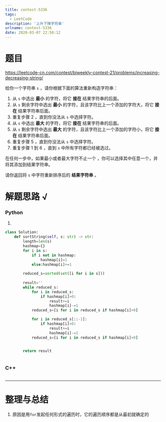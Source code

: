 ```yaml
---
title: contest-5336
tags:
  - LeetCode
description: '上升下降字符串'
urlname: contest-5336
date: 2020-03-07 22:50:12
---
```


# 题目

https://leetcode-cn.com/contest/biweekly-contest-21/problems/increasing-decreasing-string/

给你一个字符串 `s` ，请你根据下面的算法重新构造字符串：

1. 从 `s` 中选出 **最小** 的字符，将它 **接在** 结果字符串的后面。
2. 从 `s` 剩余字符中选出 **最小** 的字符，且该字符比上一个添加的字符大，将它 **接在** 结果字符串后面。
3. 重复步骤 2 ，直到你没法从 `s` 中选择字符。
4. 从 `s` 中选出 **最大** 的字符，将它 **接在** 结果字符串的后面。
5. 从 `s` 剩余字符中选出 **最大** 的字符，且该字符比上一个添加的字符小，将它 **接在** 结果字符串后面。
6. 重复步骤 5 ，直到你没法从 `s` 中选择字符。
7. 重复步骤 1 到 6 ，直到 `s` 中所有字符都已经被选过。

在任何一步中，如果最小或者最大字符不止一个 ，你可以选择其中任意一个，并将其添加到结果字符串。

请你返回将 `s` 中字符重新排序后的 **结果字符串** 。

# 解题思路 √

### Python

1. 

```python
class Solution:
    def sortString(self, s: str) -> str:
        length=len(s)
        hashmap={}
        for i in s:
            if i not in hashmap:
                hashmap[i]=1
            else:hashmap[i]+=1
        
        reduced_s=sorted(set([i for i in s]))
        
        result=''
        while reduced_s:
            for i in reduced_s:
                if hashmap[i]>0:
                    result+=i
                    hashmap[i]-=1
            reduced_s=[i for i in reduced_s if hashmap[i]>0]

            for i in reduced_s[::-1]:
                if hashmap[i]>0:
                    result+=i
                    hashmap[i]-=1
            reduced_s=[i for i in reduced_s if hashmap[i]>0]

            
        return result
```


```python

```



### C++

```cpp

```

---



# 整理与总结

1. 原因是用`for`发起任何形式的遍历时，它的遍历顺序都是从最初就确定的

